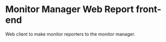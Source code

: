 # Monitor Manager Web Report front-end

Web client to make monitor reporters to the monitor manager.